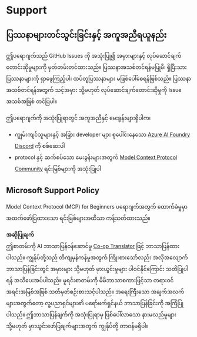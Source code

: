 <!--
CO_OP_TRANSLATOR_METADATA:
{
  "original_hash": "b3cffaf217113101e21eba532be806ea",
  "translation_date": "2025-06-17T16:21:27+00:00",
  "source_file": "SUPPORT.md",
  "language_code": "my"
}
-->
# Support

## ပြဿနာများတင်သွင်းခြင်းနှင့် အကူအညီရယူနည်း  

ဤပရောဂျက်သည် GitHub Issues ကို အသုံးပြု၍ အမှားများနှင့် လုပ်ဆောင်ချက်တောင်းဆိုမှုများကို မှတ်တမ်းတင်ထားသည်။ ပြဿနာအသစ်တင်ရန်မပြုမီ၊ ရှိပြီးသားပြဿနာများကို ရှာဖွေကြည့်ပါ၊ ထပ်တူပြဿနာများ မဖြစ်ပေါ်စေရန်ဖြစ်သည်။ ပြဿနာအသစ်တင်ရန်အတွက် သင့်အမှား သို့မဟုတ် လုပ်ဆောင်ချက်တောင်းဆိုမှုကို Issue အသစ်အဖြစ် တင်ပြပါ။

ဤပရောဂျက်ကို အသုံးပြုရာတွင် အကူအညီနှင့် မေးခွန်းများရှိပါက၊  
- ကျွမ်းကျင်သူများနှင့် အခြား developer များ စုပေါင်းနေသော [Azure AI Foundry Discord](https://discord.com/invite/ByRwuEEgH4) ကို စစ်ဆေးပါ  
- protocol နှင့် ဆက်စပ်သော မေးခွန်းများအတွက် [Model Context Protocol Community](https://modelcontextprotocol.io/community/) ရင်းမြစ်များကို အသုံးပြုပါ  

## Microsoft Support Policy  

Model Context Protocol (MCP) for Beginners ပရောဂျက်အတွက် ထောက်ခံမှုမှာ အထက်ဖော်ပြထားသော ရင်းမြစ်များအထိသာ ကန့်သတ်ထားသည်။

**အဆိုပြုချက်**  
ဤစာတမ်းကို AI ဘာသာပြန်ဝန်ဆောင်မှု [Co-op Translator](https://github.com/Azure/co-op-translator) ဖြင့် ဘာသာပြန်ထားပါသည်။ ကျွန်ုပ်တို့သည် တိကျမှန်ကန်မှုအတွက် ကြိုးစားသော်လည်း အလိုအလျောက် ဘာသာပြန်ခြင်းတွင် အမှားများ သို့မဟုတ် မှားယွင်းမှုများ ပါဝင်နိုင်ကြောင်း သတိပြုပါရန် အသိပေးအပ်ပါသည်။ မူရင်းစာတမ်းကို မိမိဘာသာစကားဖြင့်သာ တရားဝင်အရင်းအမြစ်အဖြစ် သတ်မှတ်စဉ်းစားသင့်ပါသည်။ အရေးကြီးသော အချက်အလက်များအတွက်တော့ လူ့ပညာရှင်များ၏ ပရော်ဖက်ရှင်နယ် ဘာသာပြန်ခြင်းကို အကြံပြုပါသည်။ ဤဘာသာပြန်ချက်ကို အသုံးပြုရာမှ ဖြစ်ပေါ်လာသော နားမလည်မှုများ သို့မဟုတ် မှားယွင်းဖော်ပြချက်များအတွက် ကျွန်ုပ်တို့ တာဝန်မရှိပါ။